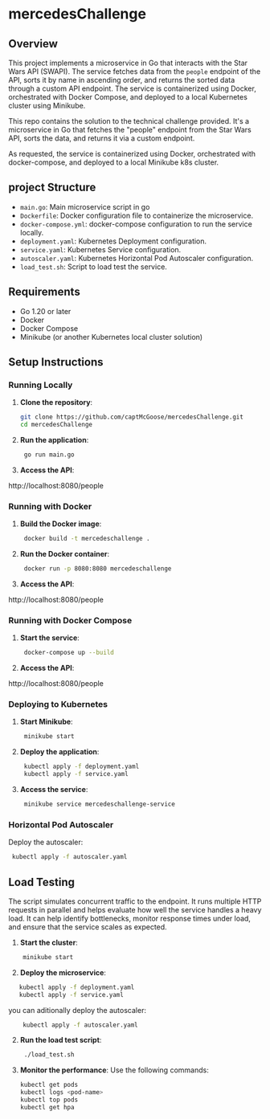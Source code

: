# mercedesChallenge

## Overview

This project implements a microservice in Go that interacts with the Star Wars API (SWAPI). The service fetches data from the `people` endpoint of the API, sorts it by name in ascending order, and returns the sorted data through a custom API endpoint. The service is containerized using Docker, orchestrated with Docker Compose, and deployed to a local Kubernetes cluster using Minikube.

This repo contains the solution to the technical challenge provided. 
It's a microservice in Go that fetches the "people" endpoint from the Star Wars API, sorts the data, and returns it via a custom endpoint.

As requested, the service is containerized using Docker, orchestrated with docker-compose, and deployed to a local Minikube k8s cluster.

## project Structure

- `main.go`: Main microservice script in go
- `Dockerfile`: Docker configuration file to containerize the microservice.
- `docker-compose.yml`: docker-compose configuration to run the service locally.
- `deployment.yaml`: Kubernetes Deployment configuration.
- `service.yaml`: Kubernetes Service configuration.
- `autoscaler.yaml`: Kubernetes Horizontal Pod Autoscaler configuration.
- `load_test.sh`: Script to load test the service.

## Requirements

- Go 1.20 or later
- Docker
- Docker Compose
- Minikube (or another Kubernetes local cluster solution)

## Setup Instructions

### Running Locally

1. **Clone the repository**:
   ```bash
   git clone https://github.com/captMcGoose/mercedesChallenge.git
   cd mercedesChallenge
   ```

2. **Run the application**:
   ```bash
    go run main.go
   ```

3. **Access the API**:

http://localhost:8080/people

### Running with Docker

1. **Build the Docker image**:
   ```bash
    docker build -t mercedeschallenge .
   ```

2. **Run the Docker container**:
   ```bash
    docker run -p 8080:8080 mercedeschallenge
   ```

3. **Access the API**:

http://localhost:8080/people

### Running with Docker Compose

1. **Start the service**:
   ```bash
    docker-compose up --build
   ```
2. **Access the API**:

http://localhost:8080/people


### Deploying to Kubernetes

1. **Start Minikube**:

   ```bash
    minikube start
   ```    
2. **Deploy the application**:
   ```bash
    kubectl apply -f deployment.yaml
    kubectl apply -f service.yaml
   ```
3. **Access the service**:
   ```bash
    minikube service mercedeschallenge-service
   ```

### Horizontal Pod Autoscaler

Deploy the autoscaler:
   ```bash
    kubectl apply -f autoscaler.yaml
   ```

## Load Testing

The script simulates concurrent traffic to the endpoint. It runs multiple HTTP requests in parallel and helps evaluate how well the service handles a heavy load. 
It can help identify bottlenecks, monitor response times under load, and ensure that the service scales as expected.

1. **Start the cluster**:

```bash
    minikube start
```

2. **Deploy the microservice**:

```bash
   kubectl apply -f deployment.yaml
   kubectl apply -f service.yaml
```
you can aditionally deploy the autoscaler:

```bash
    kubectl apply -f autoscaler.yaml
```
2. **Run the load test script**:

   ```bash
    ./load_test.sh
   ```
3. **Monitor the performance**:
Use the following commands:
   ```bash
   kubectl get pods
   kubectl logs <pod-name>
   kubectl top pods
   kubectl get hpa
   ```
